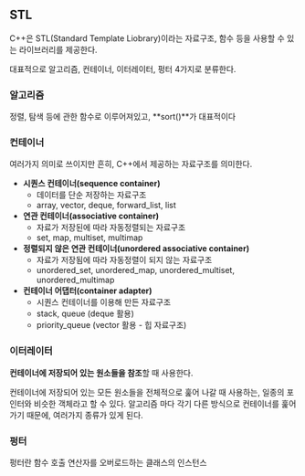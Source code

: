 ## STL

C++은 STL(Standard Template Liobrary)이라는 자료구조, 함수 등을 사용할 수 있는 라이브러리를 제공한다.

대표적으로 알고리즘, 컨테이너, 이터레이터, 펑터 4가지로 분류한다.

### 알고리즘

정렬, 탐색 등에 관한 함수로 이루어져있고, **sort()**가 대표적이다

### 컨테이너

여러가지 의미로 쓰이지만 흔히, C++에서 제공하는 자료구조를 의미한다.

- **시퀀스 컨테이너(sequence container)**
  - 데이터를 단순 저장하는 자료구조
  - array, vector, deque, forward_list, list
- **연관 컨테이너(associative container)**
  - 자료가 저장된에 따라 자동정렬되는 자료구조
  - set, map, multiset, multimap
- **정렬되지 않은 연관 컨테이너(unordered associative container)**
  - 자료가 저장됨에 따라 자동정렬이 되지 않는 자료구조
  - unordered_set, unordered_map, unordered_multiset, unordered_multimap
- **컨테이너 어댑터(container adapter)**
  - 시퀀스 컨테이너를 이용해 만든 자료구조
  - stack, queue (deque 활용)
  - priority_queue (vector 활용 - 힙 자료구조)

### 이터레이터

**컨테이너에 저장되어 있는 원소들을 참조**할 때 사용한다.

컨테이너에 저장되어 있는 모든 원소들을 전체적으로 훑어 나갈 때 사용하는, 일종의 포인터와 비슷한 객체라고 할 수 있다. 알고리즘 마다 각기 다른 방식으로 컨테이너를 훑어가기 때문에, 여러가지 종류가 있게 된다.

### 펑터

펑터란 함수 호출 연산자를 오버로드하는 클래스의 인스턴스
